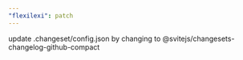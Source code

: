 ```yaml
---
"flexilexi": patch
---
```


update .changeset/config.json by changing to @svitejs/changesets-changelog-github-compact
